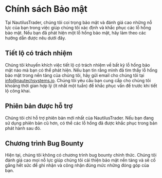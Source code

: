 # Chính sách Bảo mật

Tại NautilusTrader, chúng tôi coi trọng bảo mật và đánh giá cao những nỗ lực của bạn trong
việc giúp chúng tôi xác định và khắc phục các lỗ hổng bảo mật. Nếu bạn đã phát hiện một
lỗ hổng bảo mật, hãy làm theo các hướng dẫn được nêu dưới đây.

## Tiết lộ có trách nhiệm

Chúng tôi khuyến khích việc tiết lộ có trách nhiệm về bất kỳ lỗ hổng bảo mật nào mà bạn có thể
phát hiện. Nếu bạn tin rằng mình đã tìm thấy lỗ hổng bảo mật trong nền tảng của chúng tôi,
hãy gửi email cho chúng tôi tại <info@nautechsystems.io>. Chúng tôi yêu cầu bạn cung cấp cho chúng tôi
khoảng thời gian hợp lý (ít nhất một tuần) để khắc phục vấn đề trước khi
tiết lộ công khai.

## Phiên bản được hỗ trợ

Chúng tôi chỉ hỗ trợ phiên bản mới nhất của NautilusTrader. Nếu bạn đang sử dụng phiên bản
cũ hơn, có thể các lỗ hổng đã được khắc phục trong bản phát hành sau đó.

## Chương trình Bug Bounty

Hiện tại, chúng tôi không có chương trình bug bounty chính thức. Chúng tôi
đánh giá cao mọi nỗ lực giúp chúng tôi cải thiện bảo mật nền tảng và sẽ
cố gắng hết sức để ghi nhận và công nhận đúng mức những đóng góp của bạn.
